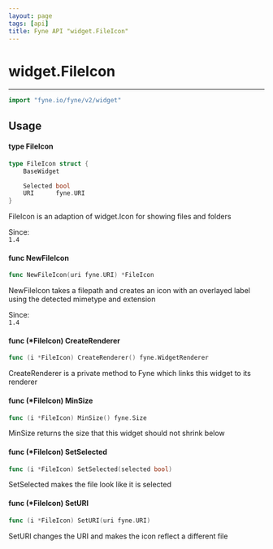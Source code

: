 ```yaml
---
layout: page
tags: [api]
title: Fyne API "widget.FileIcon"
---
```


# widget.FileIcon
---
```go
import "fyne.io/fyne/v2/widget"
```

## Usage

#### type FileIcon

```go
type FileIcon struct {
	BaseWidget

	Selected bool
	URI      fyne.URI
}
```

FileIcon is an adaption of widget.Icon for showing files and folders


<div class="since">Since: <code>
1.4</code></div>

#### func  NewFileIcon

```go
func NewFileIcon(uri fyne.URI) *FileIcon
```
NewFileIcon takes a filepath and creates an icon with an overlayed label using the detected mimetype and extension


<div class="since">Since: <code>
1.4</code></div>

#### func (*FileIcon) CreateRenderer

```go
func (i *FileIcon) CreateRenderer() fyne.WidgetRenderer
```
CreateRenderer is a private method to Fyne which links this widget to its renderer

#### func (*FileIcon) MinSize

```go
func (i *FileIcon) MinSize() fyne.Size
```
MinSize returns the size that this widget should not shrink below

#### func (*FileIcon) SetSelected

```go
func (i *FileIcon) SetSelected(selected bool)
```
SetSelected makes the file look like it is selected

#### func (*FileIcon) SetURI

```go
func (i *FileIcon) SetURI(uri fyne.URI)
```
SetURI changes the URI and makes the icon reflect a different file
